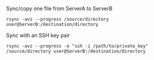 Sync/copy one file from ServerA to ServerB
```
rsync -avz --progress /source/directory user@ServerB:/destination/directory
```
Sync with an SSH key pair
```
rsync -avz --progress -e "ssh -i /path/to/private_key" /source/directory user@ServerB:/destination/directory
```
